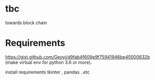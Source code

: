 # tbc
towards block chain
 # Requirements
 
 https://gist.github.com/Geoyi/d9fab4f609e9f75941946be45000632b (make virtual env for python 3.6 or more).
 
 install requirements
 tkinter , pandas  ..etc 
 
